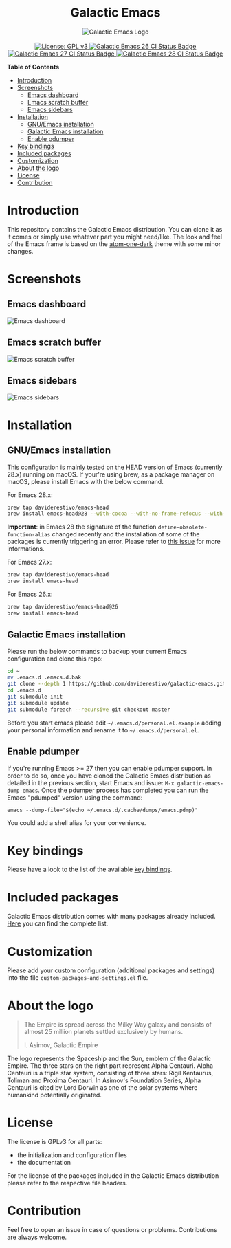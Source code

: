 <h1 align="center">Galactic Emacs</h1>
<p align="center">
  <img src="https://raw.githubusercontent.com/daviderestivo/galactic-emacs/master/logos/galactic-emacs-logo.png" alt="Galactic Emacs Logo">
  <br><br>
  <a href="https://www.gnu.org/licenses/gpl-3.0">
    <img src="https://img.shields.io/badge/License-GPL%20v3-blue.svg" alt="License: GPL v3">
    </a>
  <a href="https://github.com/daviderestivo/galactic-emacs/actions?query=workflow%3A%22Emacs+26%22">
    <img src="https://github.com/daviderestivo/galactic-emacs/workflows/Emacs%2026/badge.svg" alt="Galactic Emacs 26 CI Status Badge">
  </a>
  <a href="https://github.com/daviderestivo/galactic-emacs/actions?query=workflow%3A%22Emacs+27%22">
    <img src="https://github.com/daviderestivo/galactic-emacs/workflows/Emacs%2027/badge.svg" alt="Galactic Emacs 27 CI Status Badge">
  </a>
  <a href="https://github.com/daviderestivo/galactic-emacs/actions?query=workflow%3A%22Emacs+28%22">
    <img src="https://github.com/daviderestivo/galactic-emacs/workflows/Emacs%2028/badge.svg" alt="Galactic Emacs 28 CI Status Badge">
  </a>
</p>

<!-- markdown-toc start - Don't edit this section. Run M-x markdown-toc-refresh-toc -->
**Table of Contents**

- [Introduction](#introduction)
- [Screenshots](#screenshots)
    - [Emacs dashboard](#emacs-dashboard)
    - [Emacs scratch buffer](#emacs-scratch-buffer)
    - [Emacs sidebars](#emacs-sidebars)
- [Installation](#installation)
    - [GNU/Emacs installation](#gnuemacs-installation)
    - [Galactic Emacs installation](#galactic-emacs-installation)
    - [Enable pdumper](#enable-pdumper)
- [Key bindings](#key-bindings)
- [Included packages](#included-packages)
- [Customization](#customization)
- [About the logo](#about-the-logo)
- [License](#license)
- [Contribution](#contribution)

<!-- markdown-toc end -->

# Introduction
This repository contains the Galactic Emacs distribution. You can
clone it as it comes or simply use whatever part you might need/like.
The look and feel of the Emacs frame is based on the
[atom-one-dark](https://github.com/jonathanchu/atom-one-dark-theme)
theme with some minor changes.

# Screenshots
## Emacs dashboard
![Emacs dashboard](https://raw.githubusercontent.com/daviderestivo/galactic-emacs/master/screenshots/emacs_dashboard.png)

## Emacs scratch buffer
![Emacs scratch buffer](https://raw.githubusercontent.com/daviderestivo/galactic-emacs/master/screenshots/emacs_scratch_buffer.png)

## Emacs sidebars
![Emacs sidebars](https://raw.githubusercontent.com/daviderestivo/galactic-emacs/master/screenshots/emacs_sidebars.png)

# Installation
## GNU/Emacs installation
This configuration is mainly tested on the HEAD version of Emacs
(currently 28.x) running on macOS. If your're using brew, as a package
manager on macOS, please install Emacs with the below command.

For Emacs 28.x:

``` bash
brew tap daviderestivo/emacs-head
brew install emacs-head@28 --with-cocoa --with-no-frame-refocus --with-imagemagick --with-pdumper --with-xwidgets
```

**Important**: in Emacs 28 the signature of the function `define-obsolete-function-alias` changed recently and the installation of some of the packages is currently triggering an error. Please refer to [this issue](https://github.com/daviderestivo/galactic-emacs/issues/26) for more informations.

For Emacs 27.x:

``` bash
brew tap daviderestivo/emacs-head
brew install emacs-head
```

For Emacs 26.x:

``` bash
brew tap daviderestivo/emacs-head@26
brew install emacs-head
```

## Galactic Emacs installation
Please run the below commands to backup your current Emacs
configuration and clone this repo:

``` bash
cd ~
mv .emacs.d .emacs.d.bak
git clone --depth 1 https://github.com/daviderestivo/galactic-emacs.git .emacs.d
cd .emacs.d
git submodule init
git submodule update
git submodule foreach --recursive git checkout master
```

Before you start emacs please edit `~/.emacs.d/personal.el.example`
adding your personal information and rename it to
`~/.emacs.d/personal.el`.

## Enable pdumper
If you're running Emacs >= 27 then you can enable pdumper support. In
order to do so, once you have cloned the Galactic Emacs distribution
as detailed in the previous section, start Emacs and issue: `M-x
galactic-emacs-dump-emacs`. Once the pdumper process has completed
you can run the Emacs "pdumped" version using the command:

```
emacs --dump-file="$(echo ~/.emacs.d/.cache/dumps/emacs.pdmp)"
```

You could add a shell alias for your convenience.

# Key bindings
Please have a look to the list of the available [key bindings](https://github.com/daviderestivo/galactic-emacs/blob/master/doc/keybindings.md).

# Included packages
Galactic Emacs distribution comes with many packages already included.
[Here](https://github.com/daviderestivo/galactic-emacs/blob/master/doc/included_packages.md)
you can find the complete list.

# Customization
Please add your custom configuration (additional packages and
settings) into the file `custom-packages-and-settings.el` file.

# About the logo
> The Empire is spread across the Milky Way galaxy and consists of
> almost 25 million planets settled exclusively by humans.
>
> I. Asimov, Galactic Empire

The logo represents the Spaceship and the Sun, emblem of the Galactic
Empire. The three stars on the right part represent Alpha Centauri.
Alpha Centauri is a triple star system, consisting of three stars:
Rigil Kentaurus, Toliman and Proxima Centauri. In Asimov's Foundation
Series, Alpha Centauri is cited by Lord Dorwin as one of the solar
systems where humankind potentially originated.

# License
The license is GPLv3 for all parts:
- the initialization and configuration files
- the documentation

For the license of the packages included in the Galactic Emacs
distribution please refer to the respective file headers.

# Contribution
Feel free to open an issue in case of questions or problems.
Contributions are always welcome.
